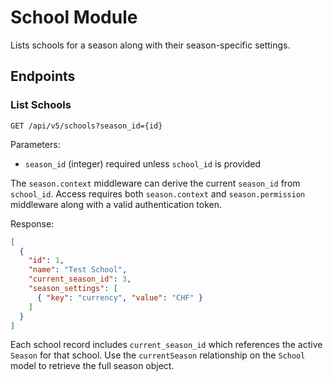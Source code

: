 # School Module

Lists schools for a season along with their season-specific settings.

## Endpoints

### List Schools

```http
GET /api/v5/schools?season_id={id}
```

Parameters:
- `season_id` (integer) required unless `school_id` is provided

The `season.context` middleware can derive the current `season_id` from
`school_id`. Access requires both `season.context` and `season.permission`
middleware along with a valid authentication token.

Response:
```json
[
  {
    "id": 1,
    "name": "Test School",
    "current_season_id": 3,
    "season_settings": [
      { "key": "currency", "value": "CHF" }
    ]
  }
]
```

Each school record includes `current_season_id` which references the
active `Season` for that school. Use the `currentSeason` relationship on
the `School` model to retrieve the full season object.
